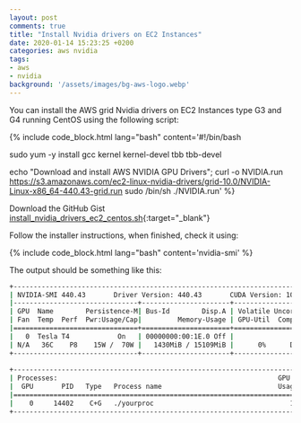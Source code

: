```yaml
---
layout: post
comments: true
title: "Install Nvidia drivers on EC2 Instances"
date: 2020-01-14 15:23:25 +0200
categories: aws nvidia
tags:
- aws
- nvidia
background: '/assets/images/bg-aws-logo.webp'
---
```


You can install the AWS grid Nvidia drivers on EC2 Instances type G3 and G4 running CentOS using the following script:

{% include code_block.html lang="bash" content='#!/bin/bash

sudo yum -y install gcc kernel kernel-devel tbb tbb-devel

echo "Download and install AWS NVIDIA GPU Drivers";
curl -o NVIDIA.run https://s3.amazonaws.com/ec2-linux-nvidia-drivers/grid-10.0/NVIDIA-Linux-x86_64-440.43-grid.run
sudo /bin/sh ./NVIDIA.run' %}

Download the GitHub Gist [install_nvidia_drivers_ec2_centos.sh](https://gist.github.com/carlesloriente/2dc56c44afc4b8604f231d083268033f){:target="_blank"}

Follow the installer instructions, when finished, check it using:

{% include code_block.html lang="bash" content='nvidia-smi' %}

The output should be something like this:

```bash
+-----------------------------------------------------------------------------+
| NVIDIA-SMI 440.43       Driver Version: 440.43       CUDA Version: 10.2     |
|-------------------------------+----------------------+----------------------+
| GPU  Name        Persistence-M| Bus-Id        Disp.A | Volatile Uncorr. ECC |
| Fan  Temp  Perf  Pwr:Usage/Cap|         Memory-Usage | GPU-Util  Compute M. |
|===============================+======================+======================|
|   0  Tesla T4            On   | 00000000:00:1E.0 Off |                    0 |
| N/A   36C    P8    15W /  70W |   1430MiB / 15109MiB |      0%      Default |
+-------------------------------+----------------------+----------------------+
                                                                               
+-----------------------------------------------------------------------------+
| Processes:                                                       GPU Memory |
|  GPU       PID   Type   Process name                             Usage      |
|=============================================================================|
|    0     14402    C+G   ./yourproc                                  1425MiB |
+-----------------------------------------------------------------------------+
```
